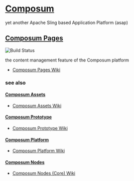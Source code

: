 # [Composum](https://ist-software.atlassian.net/wiki/display/CMP/Composum)

yet another Apache Sling based Application Platform (asap)

## [Composum Pages](https://ist-software.atlassian.net/wiki/display/CMP/Composum+Pages)

![Build Status](https://api.travis-ci.org/ist-dresden/composum-pages.svg?branch=develop)
 
the content management feature of the Composum platform

* [Composum Pages Wiki](https://ist-software.atlassian.net/wiki/display/CMP/Composum+Pages)

### see also

#### [Composum Assets](https://github.com/ist-dresden/composum-assets)

* [Composum Assets Wiki](https://ist-software.atlassian.net/wiki/display/CMP/Composum+Assets)

#### [Composum Prototype](https://github.com/ist-dresden/composum-prototype)

* [Composum Prototype Wiki](https://ist-software.atlassian.net/wiki/display/CMP/Composum+Prototype)

#### [Composum Platform](https://github.com/ist-dresden/composum-platform)

* [Composum Platform Wiki](https://ist-software.atlassian.net/wiki/display/CMP/Composum+Platform)

#### [Composum Nodes](https://github.com/ist-dresden/composum)

* [Composum Nodes (Core) Wiki](https://ist-software.atlassian.net/wiki/display/CMP/Composum+Nodes)
